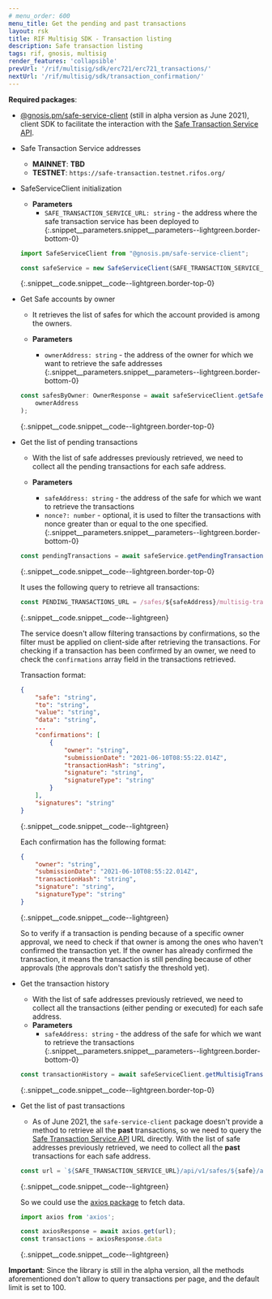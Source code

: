 ```yaml
---
# menu_order: 600
menu_title: Get the pending and past transactions
layout: rsk
title: RIF Multisig SDK - Transaction listing
description: Safe transaction listing 
tags: rif, gnosis, multisig
render_features: 'collapsible'
prevUrl: '/rif/multisig/sdk/erc721/erc721_transactions/'
nextUrl: '/rif/multisig/sdk/transaction_confirmation/'
---
```


**Required packages**:

- [@gnosis.pm/safe-service-client](https://www.npmjs.com/package/@gnosis.pm/safe-service-client) (still in alpha version as June 2021), client SDK to facilitate the interaction with the [Safe Transaction Service API](https://github.com/gnosis/safe-transaction-service).

[](#top "collapsible")
- Safe Transaction Service addresses
    * **MAINNET**: **TBD**
    * **TESTNET**: `https://safe-transaction.testnet.rifos.org/`

- SafeServiceClient initialization
    * **Parameters**
        - `SAFE_TRANSACTION_SERVICE_URL: string` - the address where the safe transaction service has been deployed to
    {:.snippet__parameters.snippet__parameters--lightgreen.border-bottom-0}

    ```ts
    import SafeServiceClient from "@gnosis.pm/safe-service-client";

    const safeService = new SafeServiceClient(SAFE_TRANSACTION_SERVICE_URL)
    ```
    {:.snippet__code.snippet__code--lightgreen.border-top-0}

- Get Safe accounts by owner
    * It retrieves the list of safes for which the account provided is among the owners.

    * **Parameters**
        - `ownerAddress: string` - the address of the owner for which we want to retrieve the safe addresses
    {:.snippet__parameters.snippet__parameters--lightgreen.border-bottom-0}

    ```ts
    const safesByOwner: OwnerResponse = await safeServiceClient.getSafesByOwner(
        ownerAddress
    );
    ```
    {:.snippet__code.snippet__code--lightgreen.border-top-0}

- Get the list of pending transactions
    * With the list of safe addresses previously retrieved, we need to collect all the pending transactions for each safe address.

    * **Parameters**
        - `safeAddress: string` - the address of the safe for which we want to retrieve the transactions
        - `nonce?: number` - optional, it is used to filter the transactions with nonce greater than or equal to the one specified.
    {:.snippet__parameters.snippet__parameters--lightgreen.border-bottom-0}

    ```ts
    const pendingTransactions = await safeService.getPendingTransactions(safeAddress);
    ```
    {:.snippet__code.snippet__code--lightgreen.border-top-0}

    It uses the following query to retrieve all transactions:

    ```ts
    const PENDING_TRANSACTIONS_URL = /safes/${safeAddress}/multisig-transactions/?executed=false&nonce__gte=${nonce}`
    ```
    {:.snippet__code.snippet__code--lightgreen}

    The service doesn't allow filtering transactions by confirmations, so the filter must be applied on client-side after retrieving the transactions.
    For checking if a transaction has been confirmed by an owner, we need to check the `confirmations` array field in the transactions retrieved.

    Transaction format:

    ```json
    {
        "safe": "string",
        "to": "string",
        "value": "string",
        "data": "string",
        ...
        "confirmations": [
            {
                "owner": "string",
                "submissionDate": "2021-06-10T08:55:22.014Z",
                "transactionHash": "string",
                "signature": "string",
                "signatureType": "string"
            }
        ],
        "signatures": "string"
    }
    ```
    {:.snippet__code.snippet__code--lightgreen}

    Each confirmation has the following format:

    ```json
    {
        "owner": "string",
        "submissionDate": "2021-06-10T08:55:22.014Z",
        "transactionHash": "string",
        "signature": "string",
        "signatureType": "string"
    }
    ```
    {:.snippet__code.snippet__code--lightgreen}

    So to verify if a transaction is pending because of a specific owner approval, we need to check if that owner is among the ones who haven't confirmed the transaction yet. If the owner has already confirmed the transaction, it means the transaction is still pending because of other approvals (the approvals don't satisfy the threshold yet).

- Get the transaction history
    * With the list of safe addresses previously retrieved, we need to collect all the transactions (either pending or executed) for each safe address.
    * **Parameters**
        - `safeAddress: string` - the address of the safe for which we want to retrieve the transactions
    {:.snippet__parameters.snippet__parameters--lightgreen.border-bottom-0}

    ```ts
    const transactionHistory = await safeServiceClient.getMultisigTransactions(safeAddress)
    ```
    {:.snippet__code.snippet__code--lightgreen.border-top-0}

* Get the list of past transactions
    * As of June 2021, the `safe-service-client` package doesn't provide a method to retrieve all the **past** transactions, so we need to query the [Safe Transaction Service API](https://github.com/gnosis/safe-transaction-service) URL directly. 
    With the list of safe addresses previously retrieved, we need to collect all the **past** transactions for each safe address.

    ```ts
    const url = `${SAFE_TRANSACTION_SERVICE_URL}/api/v1/safes/${safe}/all-transactions/?queued=false&executed=true`;
    ```
    {:.snippet__code.snippet__code--lightgreen}

    So we could use the [axios package](https://github.com/axios/axios#axios) to fetch data.

    ```ts
    import axios from 'axios';

    const axiosResponse = await axios.get(url);
    const transactions = axiosResponse.data
    ```
    {:.snippet__code.snippet__code--lightgreen}

**Important**: Since the library is still in the alpha version, all the methods aforementioned don't allow to query transactions per page, and the default limit is set to 100.
